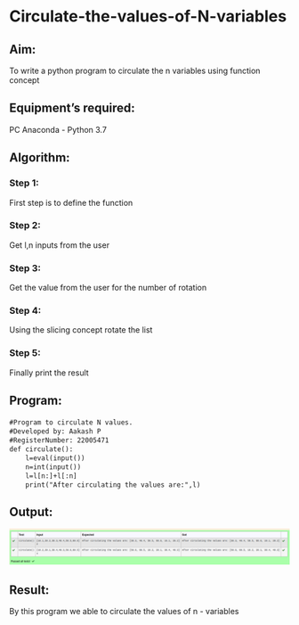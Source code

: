 # Circulate-the-values-of-N-variables
## Aim:
To write a python program to circulate the n variables using function concept
## Equipment’s required:
PC
Anaconda - Python 3.7
## Algorithm: 
### Step 1: 
First step is to define the function
### Step 2: 
Get l,n inputs from the user 
### Step 3: 
Get the value from the user for the number of rotation
### Step 4: 
Using the slicing concept rotate the list
### Step 5: 
Finally print the result
## Program:
````
#Program to circulate N values.
#Developed by: Aakash P
#RegisterNumber: 22005471
def circulate():
    l=eval(input())
    n=int(input())
    l=l[n:]+l[:n]
    print("After circulating the values are:",l)
````
## Output:
![OUTPUT](/Screenshot%20from%202022-12-24%2014-20-37.png)

## Result:
By this program we able to circulate the values of n - variables
